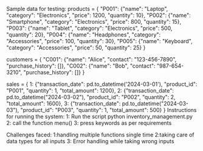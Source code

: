 Sample data for testing:
products = {
    "P001": {"name": "Laptop", "category": "Electronics", "price": 1200, "quantity": 10},
    "P002": {"name": "Smartphone", "category": "Electronics", "price": 800, "quantity": 15},
    "P003": {"name": "Tablet", "category": "Electronics", "price": 500, "quantity": 20},
    "P004": {"name": "Headphones", "category": "Accessories", "price": 100, "quantity": 30},
    "P005": {"name": "Keyboard", "category": "Accessories", "price": 50, "quantity": 25}
}

customers = {
    "C001": {"name": "Alice", "contact": "123-456-7890", "purchase_history": []},
    "C002": {"name": "Bob", "contact": "987-654-3210", "purchase_history": []}
}

sales = {
    1: {"transaction_date": pd.to_datetime('2024-03-01'), "product_id": "P001", "quantity": 1, "total_amount": 1200},
    2: {"transaction_date": pd.to_datetime("2024-03-02"), "product_id": "P002", "quantity": 2, "total_amount": 1600},
    3: {"transaction_date": pd.to_datetime("2024-03-03"), "product_id": "P003", "quantity": 1, "total_amount": 500}
}
Instructions for running the system:
1: Run the script python inventory_management.py
2: call the function menu()
3: press keywords as per requirements 

Challenges faced:
1:handling multiple functions single time
2:taking care of data types for all inputs
3: Error handling while taking wrong inputs 
